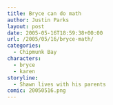 ```yaml
---
title: Bryce can do math
author: Justin Parks
layout: post
date: 2005-05-16T18:59:38+00:00
url: /2005/05/16/bryce-math/
categories:
  - Chipmunk Bay
characters:
  - bryce
  - karen
storyline:
  - Shawn lives with his parents
comic: 20050516.png
---
```

